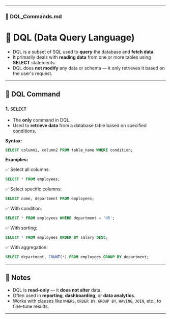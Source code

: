

---

### 📄 DQL_Commands.md

# 🔎 DQL (Data Query Language)

- DQL is a subset of SQL used to **query** the database and **fetch data**.
- It primarily deals with **reading data** from one or more tables using **SELECT** statements.
- DQL does **not modify** any data or schema — it only retrieves it based on the user's request.

---

## 🔹 DQL Command

### 1. `SELECT`
- The **only** command in DQL.
- Used to **retrieve data** from a database table based on specified conditions.

**Syntax:**
```sql
SELECT column1, column2 FROM table_name WHERE condition;
```

**Examples:**

✅ Select all columns:
```sql
SELECT * FROM employees;
```

✅ Select specific columns:
```sql
SELECT name, department FROM employees;
```

✅ With condition:
```sql
SELECT * FROM employees WHERE department = 'HR';
```

✅ With sorting:
```sql
SELECT * FROM employees ORDER BY salary DESC;
```

✅ With aggregation:
```sql
SELECT department, COUNT(*) FROM employees GROUP BY department;
```

---

## 📝 Notes

- DQL is **read-only** — it **does not alter** data.
- Often used in **reporting**, **dashboarding**, or **data analytics**.
- Works with clauses like `WHERE`, `ORDER BY`, `GROUP BY`, `HAVING`, `JOIN`, etc., to fine-tune results.

---